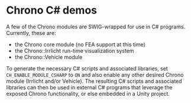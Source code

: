Chrono C# demos
================

A few of the Chrono modules are SWIG-wrapped for use in C# programs.  
Currently, these are:
- the Chrono core module (no FEA support at this time)
- the Chrono::Irrlicht run-time visualization system
- the Chrono::Vehicle module

To generate the necessary C# scripts and associated libraries, set `CH_ENABLE_MODULE_CSHARP` to `ON` and also enable any other desired Chrono module (Irrlicht and/or Vehicle). The resulting C# scripts and associated libraries can then be used in external C# programs that leverage the exposed Chrono functionality, or else embedded in a Unity project.
